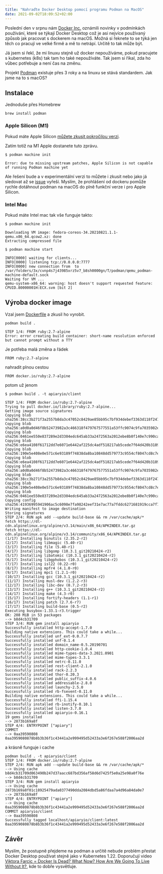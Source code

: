 ```yaml
---
title: "Nahraďte Docker Desktop pomocí programu Podman na MacOS"
date: 2021-09-02T18:09:52+02:00
---
```


Poslední den v srpnu nám [Docker Inc.](https://www.docker.com/blog/updating-product-subscriptions/) oznámili novinky v podmínkách používání, které se týkají Docker Desktop což je asi nejvíce používaný způsob jak pracovat s dockerem na macOS. Možná si řeknete to se týká jen těch co pracují ve velké firmě a mě to netrápí. Určitě to tak může být.

Já jsem si řekl, že mi linuxu stejně už docker nepoužíváme, pokud pracujete s kubernetes (k8s) tak tam ho také nepoužíváte. Tak jsem si říkal, zda ho vůbec potřebuje a není čas na změnu.

Projekt [Podman](https://podman.io/) existuje přes 3 roky a na linuxu se stává standardem. Jak jsme na to s macOS?

## Instalace

Jednoduše přes Homebrew

```
brew install podman
```

### Apple Silicon (M1)

Pokud máte Apple Silicon [můžete zkusit pokročilou verzi](https://github.com/containers/podman/blob/main/docs/tutorials/mac_experimental.md).

Zatím totiž na M1 Apple dostanete tuto zprávu.

```
$ podman machine init

Error: due to missing upstream patches, Apple Silicon is not capable of running Podman machine yet
```

Ale řešení bude a v experimentální verzi to můžete i zkusit nebo jako já sledovat až se [issue](https://github.com/containers/podman/issues/10577) vyřeší. Myslím, že prohlášení od dockeru pomůže rychle dotáhnout podman na macOS do plně funkční verze i pro Apple Silicon.

### Intel Mac

Pokud máte Intel mac tak vše funguje takto:

```
$ podman machine init

Downloading VM image: fedora-coreos-34.20210821.1.1-qemu.x86_64.qcow2.xz: done
Extracting compressed file

$ podman machine start

INFO[0000] waiting for clients...
INFO[0000] listening tcp://0.0.0.0:7777
INFO[0000] new connection from  to /var/folders/3x/cvnp4s7j43985xrz5v7_b8sh0000gn/T/podman/qemu_podman-machine-default.sock
Waiting for VM ...
qemu-system-x86_64: warning: host doesn't support requested feature: CPUID.80000001H:ECX.svm [bit 2]
```

## Výroba docker image

Vzal jsem [Dockerfile](https://github.com/apiaryio/apiary-client/blob/master/Dockerfile) a zkusil ho vyrobit.

```
podman build .

STEP 1/4: FROM ruby:2.7-alpine
Error: error creating build container: short-name resolution enforced but cannot prompt without a TTY
```

Je potřeba malá změna a řádek

```
FROM ruby:2.7-alpine
```

nahradit plnou cestou

```
FROM docker.io/ruby:2.7-alpine
```

potom už jenom

```
$ podman build . -t apiaryio/client

STEP 1/4: FROM docker.io/ruby:2.7-alpine
Trying to pull docker.io/library/ruby:2.7-alpine...
Getting image source signatures
Copying blob sha256:38cc3b271f3a2557b8da3c47052c8429ae85bb95c7bf934debef3363d118f247
Copying blob sha256:a0d0a0d46f8b52473982a3c466318f479767577551a53ffc9074c9fa7035982e
Copying blob sha256:0461ee550e837289e2d3304edc645ab33a2472563a2012ebe8b0f140e7c990ca
Copying blob sha256:e6ea4108f61712dd7e6071e6442af225dc4adf518217ab5cede7f64d420b3189
Copying blob sha256:190e5e408e0e571c6e93189f74838da8ba10848dd579773c9554cf8047cd8c7e
Copying blob sha256:e6ea4108f61712dd7e6071e6442af225dc4adf518217ab5cede7f64d420b3189
Copying blob sha256:a0d0a0d46f8b52473982a3c466318f479767577551a53ffc9074c9fa7035982e
Copying blob sha256:38cc3b271f3a2557b8da3c47052c8429ae85bb95c7bf934debef3363d118f247
Copying blob sha256:190e5e408e0e571c6e93189f74838da8ba10848dd579773c9554cf8047cd8c7e
Copying blob sha256:0461ee550e837289e2d3304edc645ab33a2472563a2012ebe8b0f140e7c990ca
Copying config sha256:41936995941906ac5c6098e7fa98242eef31e7ac77a7fddc6271681919cca7f7
Writing manifest to image destination
Storing signatures
STEP 2/4: RUN apk add --update build-base && rm /var/cache/apk/*
fetch https://dl-cdn.alpinelinux.org/alpine/v3.14/main/x86_64/APKINDEX.tar.gz
fetch https://dl-cdn.alpinelinux.org/alpine/v3.14/community/x86_64/APKINDEX.tar.gz
(1/17) Installing binutils (2.35.2-r2)
(2/17) Installing libmagic (5.40-r1)
(3/17) Installing file (5.40-r1)
(4/17) Installing libgomp (10.3.1_git20210424-r2)
(5/17) Installing libatomic (10.3.1_git20210424-r2)
(6/17) Installing libgphobos (10.3.1_git20210424-r2)
(7/17) Installing isl22 (0.22-r0)
(8/17) Installing mpfr4 (4.1.0-r0)
(9/17) Installing mpc1 (1.2.1-r0)
(10/17) Installing gcc (10.3.1_git20210424-r2)
(11/17) Installing musl-dev (1.2.2-r3)
(12/17) Installing libc-dev (0.7.2-r3)
(13/17) Installing g++ (10.3.1_git20210424-r2)
(14/17) Installing make (4.3-r0)
(15/17) Installing fortify-headers (1.1-r1)
(16/17) Installing patch (2.7.6-r7)
(17/17) Installing build-base (0.5-r2)
Executing busybox-1.33.1-r3.trigger
OK: 208 MiB in 53 packages
--> b8d4cb31709
STEP 3/4: RUN gem install apiaryio
Successfully installed http-accept-1.7.0
Building native extensions. This could take a while...
Successfully installed unf_ext-0.0.7.7
Successfully installed unf-0.1.4
Successfully installed domain_name-0.5.20190701
Successfully installed http-cookie-1.0.4
Successfully installed mime-types-data-3.2021.0901
Successfully installed mime-types-3.3.1
Successfully installed netrc-0.11.0
Successfully installed rest-client-2.1.0
Successfully installed rack-2.2.3
Successfully installed thor-0.20.3
Successfully installed public_suffix-4.0.6
Successfully installed addressable-2.8.0
Successfully installed launchy-2.5.0
Successfully installed rb-fsevent-0.11.0
Building native extensions. This could take a while...
Successfully installed ffi-1.15.4
Successfully installed rb-inotify-0.10.1
Successfully installed listen-3.7.0
Successfully installed apiaryio-0.16.1
19 gems installed
--> 2873b169a8f
STEP 4/4: ENTRYPOINT ["apiary"]
COMMIT
--> 0aa39590808
0aa3959080878b8b3b36f1c43441a2e999495d52433a3e6f267e588f2006aa2d
```

a krásně funguje i cache

```
podman build . -t apiaryio/client
STEP 1/4: FROM docker.io/ruby:2.7-alpine
STEP 2/4: RUN apk add --update build-base && rm /var/cache/apk/*
--> Using cache b8d4cb31709d063490b247d37aacc687bd356af58d6d7425f5e0a25e98a0f76e
--> b8d4cb31709
STEP 3/4: RUN gem install apiaryio
--> Using cache 2873b169a8f01c18925479ada0377490dda2084dbd5a86fdaa7a4d96a84da0e7
--> 2873b169a8f
STEP 4/4: ENTRYPOINT ["apiary"]
--> Using cache 0aa3959080878b8b3b36f1c43441a2e999495d52433a3e6f267e588f2006aa2d
COMMIT apiaryio/client
--> 0aa39590808
Successfully tagged localhost/apiaryio/client:latest
0aa3959080878b8b3b36f1c43441a2e999495d52433a3e6f267e588f2006aa2d
```

## Závěr

Myslím, že postupně přejdeme na podman a určitě nebude problém přestat Docker Desktop používat stejně jako v Kubernetes 1.22. Doporučují video [Viktora Farcic = Docker Is Dead? What Now? How Are We Going To Live Without It?](https://www.youtube.com/watch?v=xa453MkdaAk), kde to dobře vysvětluje.


